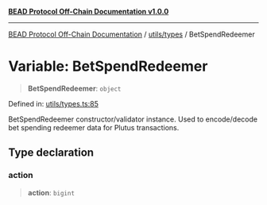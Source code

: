 [**BEAD Protocol Off-Chain Documentation v1.0.0**](../../../README.md)

***

[BEAD Protocol Off-Chain Documentation](../../../modules.md) / [utils/types](../README.md) / BetSpendRedeemer

# Variable: BetSpendRedeemer

> **BetSpendRedeemer**: `object`

Defined in: [utils/types.ts:85](https://github.com/cmorgado/Bead-Cardano/blob/24017eb600ede1b71f111ffff6b54d88eb612b06/Aiken/bead/off-chain/utils/types.ts#L85)

BetSpendRedeemer constructor/validator instance.
Used to encode/decode bet spending redeemer data for Plutus transactions.

## Type declaration

### action

> **action**: `bigint`

